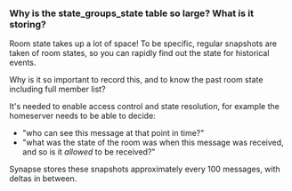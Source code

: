 ### Why is the state_groups_state table so large? What is it storing?

Room state takes up a lot of space! To be specific, regular snapshots are taken of room states, so you can rapidly find out the state for historical events.

Why is it so important to record this, and to know the past room state including full member list?

It's needed to enable access control and state resolution, for example the homeserver needs to be able to decide:

* "who can see this message at that point in time?"
* "what was the state of the room was when this message was received, and so is it *allowed* to be received?"

Synapse stores these snapshots approximately every 100 messages, with deltas in between.